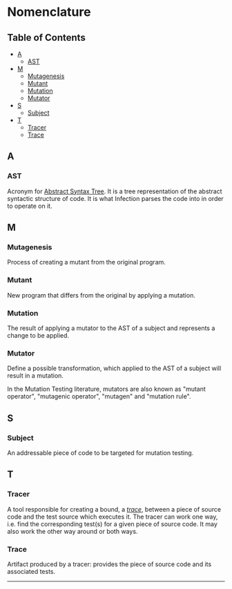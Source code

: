 # Nomenclature

## Table of Contents

- [A](#a)
    - [AST][ast]
- [M](#m)
    - [Mutagenesis][mutagenesis]
    - [Mutant][mutant]
    - [Mutation][mutation]
    - [Mutator][mutator]
- [S](#s)
    - [Subject][subject]
- [T](#t)
    - [Tracer][tracer]
    - [Trace][trace]


## A

### AST

Acronym for [Abstract Syntax Tree][ast-definition]. It is a tree representation of the abstract
syntactic structure of code. It is what Infection parses the code into in order to operate on it.


## M

### Mutagenesis

Process of creating a mutant from the original program.


### Mutant

New program that differs from the original by applying a mutation. 


### Mutation

The result of applying a mutator to the AST of a subject and represents a change to be applied.


### Mutator

Define a possible transformation, which applied to the AST of a subject will result in a mutation.

In the Mutation Testing literature, mutators are also known as "mutant operator", 
"mutagenic operator", "mutagen" and "mutation rule". 


## S

### Subject

An addressable piece of code to be targeted for mutation testing.


## T

### Tracer

A tool responsible for creating a bound, a [_trace_][trace], between a piece of source code and the
test source which executes it. The tracer can work one way, i.e. find the corresponding test(s) for
a given piece of source code. It may also work the other way around or both ways.


### Trace

Artifact produced by a tracer: provides the piece of source code and its associated tests.


<hr />

[ast]: #ast
[ast-definition]: https://en.wikipedia.org/wiki/Abstract_syntax_tree
[mutagenesis]: #mutagenesis
[mutant]: #mutant
[mutation]: #mutation
[mutator]: #mutator
[subject]: #subject
[tracer]: #tracer
[trace]: #trace
